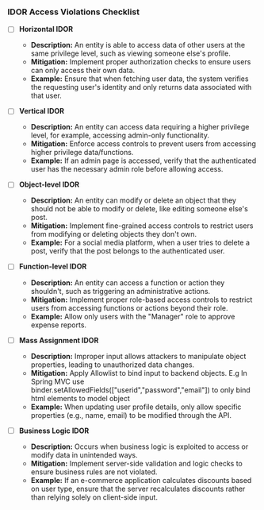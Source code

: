 ### IDOR Access Violations Checklist

- [ ] **Horizontal IDOR**
    - **Description:** An entity is able to access data of other users at the same privilege level, such as viewing someone else's profile.
    - **Mitigation:** Implement proper authorization checks to ensure users can only access their own data.
    - **Example:** Ensure that when fetching user data, the system verifies the requesting user's identity and only returns data associated with that user.

- [ ] **Vertical IDOR**
    - **Description:** An entity can access data requiring a higher privilege level, for example, accessing admin-only functionality.
    - **Mitigation:** Enforce access controls to prevent users from accessing higher privilege data/functions.
    - **Example:** If an admin page is accessed, verify that the authenticated user has the necessary admin role before allowing access.

- [ ] **Object-level IDOR**
    - **Description:** An entity can modify or delete an object that they should not be able to modify or delete, like editing someone else's post.
    - **Mitigation:** Implement fine-grained access controls to restrict users from modifying or deleting objects they don't own.
    - **Example:** For a social media platform, when a user tries to delete a post, verify that the post belongs to the authenticated user.

- [ ] **Function-level IDOR**
    - **Description:** An entity can access a function or action they shouldn't, such as triggering an administrative actions.
    - **Mitigation:** Implement proper role-based access controls to restrict users from accessing functions or actions beyond their role.
    - **Example:** Allow only users with the "Manager" role to approve expense reports.

- [ ] **Mass Assignment IDOR**
    - **Description:** Improper input allows attackers to manipulate object properties, leading to unauthorized data changes.
    - **Mitigation:** Apply Allowlist to bind input to backend objects. E.g In Spring MVC use binder.setAllowedFields(["userid","password","email"]) to only bind html elements to model object
    - **Example:** When updating user profile details, only allow specific properties (e.g., name, email) to be modified through the API.

- [ ] **Business Logic IDOR**
    - **Description:** Occurs when business logic is exploited to access or modify data in unintended ways.
    - **Mitigation:** Implement server-side validation and logic checks to ensure business rules are not violated.
    - **Example:** If an e-commerce application calculates discounts based on user type, ensure that the server recalculates discounts rather than relying solely on client-side input.
